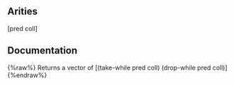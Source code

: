 ## Arities
[pred coll]

## Documentation
{%raw%}
Returns a vector of [(take-while pred coll) (drop-while pred coll)]
{%endraw%}
